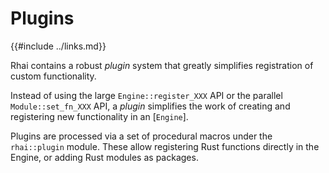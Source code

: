 Plugins
=======

{{#include ../links.md}}

Rhai contains a robust _plugin_ system that greatly simplifies registration of custom
functionality.

Instead of using the large `Engine::register_XXX` API or the parallel `Module::set_fn_XXX` API,
a _plugin_ simplifies the work of creating and registering new functionality in an [`Engine`].

Plugins are processed via a set of procedural macros under the `rhai::plugin` module. These
allow registering Rust functions directly in the Engine, or adding Rust modules as packages.
